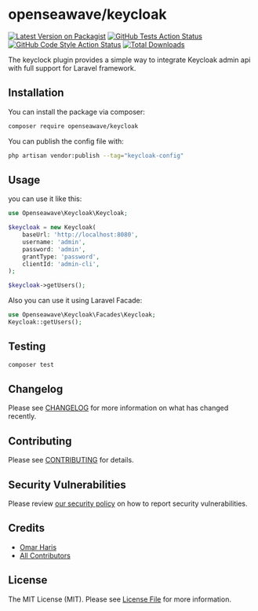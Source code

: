 # openseawave/keycloak

[![Latest Version on Packagist](https://img.shields.io/packagist/v/openseawave/keycloak.svg?style=flat-square)](https://packagist.org/packages/openseawave/keycloak)
[![GitHub Tests Action Status](https://img.shields.io/github/actions/workflow/status/openseawave/keycloak/run-tests.yml?branch=main&label=tests&style=flat-square)](https://github.com/openseawave/keycloak/actions?query=workflow%3Arun-tests+branch%3Amain)
[![GitHub Code Style Action Status](https://img.shields.io/github/actions/workflow/status/openseawave/keycloak/fix-php-code-style-issues.yml?branch=main&label=code%20style&style=flat-square)](https://github.com/openseawave/keycloak/actions?query=workflow%3A"Fix+PHP+code+style+issues"+branch%3Amain)
[![Total Downloads](https://img.shields.io/packagist/dt/openseawave/keycloak.svg?style=flat-square)](https://packagist.org/packages/openseawave/keycloak)

The keyclock plugin provides a simple way to integrate Keycloak admin api with full support for Laravel framework.

## Installation

You can install the package via composer:

```bash
composer require openseawave/keycloak
```

You can publish the config file with:

```bash
php artisan vendor:publish --tag="keycloak-config"
```

## Usage

you can use it like this:

```php
use Openseawave\Keycloak\Keycloak;

$keycloak = new Keycloak(
    baseUrl: 'http://localhost:8080',
    username: 'admin',
    password: 'admin',
    grantType: 'password',
    clientId: 'admin-cli',
);

$keycloak->getUsers();
```

Also you can use it using Laravel Facade:

```php
use Openseawave\Keycloak\Facades\Keycloak;
Keycloak::getUsers();
```

## Testing

```bash
composer test
```
## Changelog

Please see [CHANGELOG](CHANGELOG.md) for more information on what has changed recently.

## Contributing

Please see [CONTRIBUTING](CONTRIBUTING.md) for details.

## Security Vulnerabilities

Please review [our security policy](../../security/policy) on how to report security vulnerabilities.

## Credits

- [Omar Haris](https://github.com/omar-haris)
- [All Contributors](../../contributors)

## License

The MIT License (MIT). Please see [License File](LICENSE.md) for more information.
